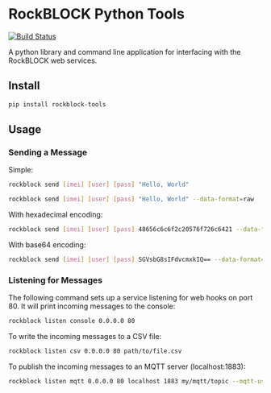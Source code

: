# RockBLOCK Python Tools

[![Build Status](https://travis-ci.org/oceotech/RockBLOCK-Python-Tools.svg?branch=master)](https://travis-ci.org/oceotech/RockBLOCK-Python-Tools)

A python library and command line application for interfacing with the RockBLOCK web services.

## Install

```sh
pip install rockblock-tools
```

## Usage

### Sending a Message

Simple:
```sh
rockblock send [imei] [user] [pass] "Hello, World"
```

```sh
rockblock send [imei] [user] [pass] "Hello, World" --data-format=raw
```

With hexadecimal encoding:
```sh
rockblock send [imei] [user] [pass] 48656c6c6f2c20576f726c6421 --data-format=hex
```

With base64 encoding:
```sh
rockblock send [imei] [user] [pass] SGVsbG8sIFdvcmxkIQ== --data-format=base64
```

### Listening for Messages

The following command sets up a service listening for web hooks on port 80. It will print incoming messages to the console:
```sh
rockblock listen console 0.0.0.0 80
```

To write the incoming messages to a CSV file:
```sh
rockblock listen csv 0.0.0.0 80 path/to/file.csv
```

To publish the incoming messages to an MQTT server (localhost:1883):
```sh
rockblock listen mqtt 0.0.0.0 80 localhost 1883 my/mqtt/topic --mqtt-user=user --mqtt-pass=pass --mqtt-qos=0
```
